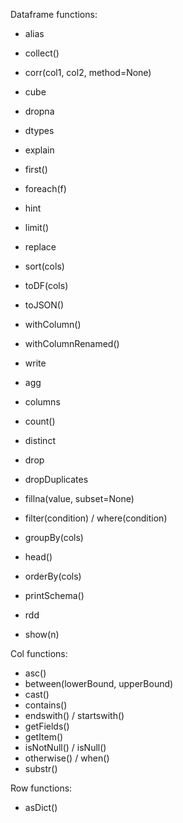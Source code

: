 Dataframe functions:

* alias
* collect()
* corr(col1, col2, method=None)
* cube
* dropna
* dtypes
* explain
* first()
* foreach(f)
* hint
* limit()
* replace
* sort(cols)
* toDF(cols)
* toJSON()
* withColumn()
* withColumnRenamed()
* write


* agg
* columns
* count()
* distinct
* drop
* dropDuplicates
* fillna(value, subset=None)
* filter(condition) / where(condition)
* groupBy(cols)
* head()
* orderBy(cols)
* printSchema()
* rdd
* show(n)

Col functions:

* asc()
* between(lowerBound, upperBound)
* cast()
* contains()
* endswith() / startswith()
* getFields()
* getItem()
* isNotNull() / isNull()
* otherwise() / when()
* substr()

Row functions:

* asDict()

